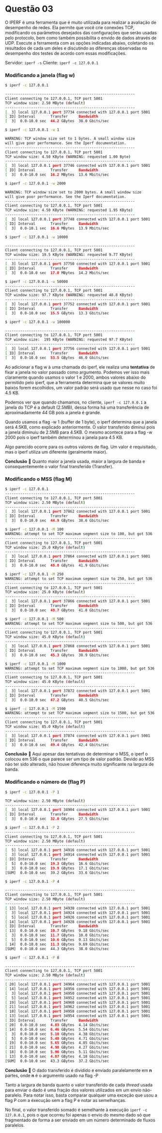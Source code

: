 # Questão 03
O IPERF é uma ferramenta que é muito utilizada para realizar a avaliação de desempenho de redes. Ela permite que você crie conexões TCP, modificando os parâmetros desejados das configurações que serão usadas pelo protocolo, bem como também possibilita o envido de dados através de UDP. Execute a ferramenta com as opções indicadas abaixo, coletando os resultados de cada um deles e discutindo as diferenças observadas no desempenho dos testes de acordo com essas modificações.

Servidor: `iperf -s`
Cliente: `iperf -c 127.0.0.1`

### Modificando a janela (flag w)

```bash
$ iperf -c 127.0.0.1

------------------------------------------------------------
Client connecting to 127.0.0.1, TCP port 5001
TCP window size: 2.50 MByte (default)
------------------------------------------------------------
[  3] local 127.0.0.1 port 37734 connected with 127.0.0.1 port 5001
[ ID] Interval       Transfer     Bandwidth
[  3]  0.0-10.0 sec  44.2 GBytes  38.0 Gbits/sec
```

```bash
$ iperf -c 127.0.0.1 -w 1

WARNING: TCP window size set to 1 bytes. A small window size
will give poor performance. See the Iperf documentation.
------------------------------------------------------------
Client connecting to 127.0.0.1, TCP port 5001
TCP window size: 4.50 KByte (WARNING: requested 1.00 Byte)
------------------------------------------------------------
[  3] local 127.0.0.1 port 37746 connected with 127.0.0.1 port 5001
[ ID] Interval       Transfer     Bandwidth
[  3]  0.0-10.0 sec  16.2 MBytes  13.6 Mbits/sec
``` 

```bash
$ iperf -c 127.0.0.1 -w 2000

WARNING: TCP window size set to 2000 bytes. A small window size
will give poor performance. See the Iperf documentation.
------------------------------------------------------------
Client connecting to 127.0.0.1, TCP port 5001
TCP window size: 4.50 KByte (WARNING: requested 1.95 KByte)
------------------------------------------------------------
[  3] local 127.0.0.1 port 37748 connected with 127.0.0.1 port 5001
[ ID] Interval       Transfer     Bandwidth
[  3]  0.0-10.1 sec  16.6 MBytes  13.9 Mbits/sec
```

```bash
$ iperf -c 127.0.0.1 -w 10000

------------------------------------------------------------
Client connecting to 127.0.0.1, TCP port 5001
TCP window size: 19.5 KByte (WARNING: requested 9.77 KByte)
------------------------------------------------------------
[  3] local 127.0.0.1 port 37750 connected with 127.0.0.1 port 5001
[ ID] Interval       Transfer     Bandwidth
[  3]  0.0-10.0 sec  17.0 MBytes  14.2 Mbits/sec
```

```bash
$ iperf -c 127.0.0.1 -w 50000
------------------------------------------------------------
Client connecting to 127.0.0.1, TCP port 5001
TCP window size: 97.7 KByte (WARNING: requested 48.8 KByte)
------------------------------------------------------------
[  3] local 127.0.0.1 port 37752 connected with 127.0.0.1 port 5001
[ ID] Interval       Transfer     Bandwidth
[  3]  0.0-10.0 sec  15.5 GBytes  13.3 Gbits/sec
```

```bash
$ iperf -c 127.0.0.1 -w 100000

------------------------------------------------------------
Client connecting to 127.0.0.1, TCP port 5001
TCP window size:  195 KByte (WARNING: requested 97.7 KByte)
------------------------------------------------------------
[  3] local 127.0.0.1 port 37756 connected with 127.0.0.1 port 5001
[ ID] Interval       Transfer     Bandwidth
[  3]  0.0-10.0 sec  53.5 GBytes  46.0 Gbits/sec
```

Ao adicionar a flag w à uma chamada do iperf, ele realiza uma **tentativa** de fixar a janela no valor passado como argumento. Podemos ver isso mais claramente quando usamos o valor 1 e 2000, ambos valores abaixo do permitido pelo iperf, que a ferramenta determina que se valores muito baixos forem escolhidos, um valor padrão será usado que nesse no caso foi 4.5 KB.

Podemos ver que quando chamamos, no cliente, `iperf -c 127.0.0.1` a janela do TCP é a default (2.5MB), dessa forma há uma transferência de aproximadamente 44 GB pois a janela é grande. 

Quando usamos a flag -w 1 (buffer de 1 byte), o iperf determina que a janela será 4.5KB, como explicado anteriormente. O valor transferido diminui pois a janela diminuiu de 2.5MB para 4.5KB. O mesmo acontece para a flag -w 2000 pois o iperf também determinou a janela para 4.5 KB.

Algo parecido ocorre para os outros valores de flag. Um valor é requisitado, mas o iperf utiliza um diferente (geralmente maior). 

**Conclusão** :tada:
Quanto maior a janela usada, maior a largura de banda e consequentemente o valor final transferido (Transfer). 

### Modificando o MSS (flag M)

```bash
$ iperf -c 127.0.0.1
------------------------------------------------------------
Client connecting to 127.0.0.1, TCP port 5001
TCP window size: 2.50 MByte (default)
------------------------------------------------------------
[  3] local 127.0.0.1 port 37862 connected with 127.0.0.1 port 5001
[ ID] Interval       Transfer     Bandwidth
[  3]  0.0-10.0 sec  44.9 GBytes  38.6 Gbits/sec
```

```bash
$ iperf -c 127.0.0.1 -M 100
WARNING: attempt to set TCP maximum segment size to 100, but got 536
------------------------------------------------------------
Client connecting to 127.0.0.1, TCP port 5001
TCP window size: 25.0 KByte (default)
------------------------------------------------------------
[  3] local 127.0.0.1 port 37864 connected with 127.0.0.1 port 5001
[ ID] Interval       Transfer     Bandwidth
[  3]  0.0-10.0 sec  48.8 GBytes  41.9 Gbits/sec
```

```bash
$ iperf -c 127.0.0.1 -M 250
WARNING: attempt to set TCP maximum segment size to 250, but got 536
------------------------------------------------------------
Client connecting to 127.0.0.1, TCP port 5001
TCP window size: 25.0 KByte (default)
------------------------------------------------------------
[  3] local 127.0.0.1 port 37866 connected with 127.0.0.1 port 5001
[ ID] Interval       Transfer     Bandwidth
[  3]  0.0-10.0 sec  48.7 GBytes  41.8 Gbits/sec
```

```bash
$ iperf -c 127.0.0.1 -M 500
WARNING: attempt to set TCP maximum segment size to 500, but got 536
------------------------------------------------------------
Client connecting to 127.0.0.1, TCP port 5001
TCP window size: 45.0 KByte (default)
------------------------------------------------------------
[  3] local 127.0.0.1 port 37868 connected with 127.0.0.1 port 5001
[ ID] Interval       Transfer     Bandwidth
[  3]  0.0-10.0 sec  45.3 GBytes  38.9 Gbits/sec
```

```bash
$ iperf -c 127.0.0.1 -M 1000
WARNING: attempt to set TCP maximum segment size to 1000, but got 536
------------------------------------------------------------
Client connecting to 127.0.0.1, TCP port 5001
TCP window size: 45.0 KByte (default)
------------------------------------------------------------
[  3] local 127.0.0.1 port 37872 connected with 127.0.0.1 port 5001
[ ID] Interval       Transfer     Bandwidth
[  3]  0.0-10.0 sec  47.2 GBytes  40.5 Gbits/sec
```

```bash
$ iperf -c 127.0.0.1 -M 1500
WARNING: attempt to set TCP maximum segment size to 1500, but got 536
------------------------------------------------------------
Client connecting to 127.0.0.1, TCP port 5001
TCP window size: 85.0 KByte (default)
------------------------------------------------------------
[  3] local 127.0.0.1 port 37874 connected with 127.0.0.1 port 5001
[ ID] Interval       Transfer     Bandwidth
[  3]  0.0-10.0 sec  49.4 GBytes  42.4 Gbits/sec
```

**Conclusão** :tada:
Aqui apesar das tentativas de determinar o MSS, o iperf o colocou em 536 o que parece ser um tipo de valor padrão. Devido ao MSS não ter sido alterado, não houve diferença muito significante na largura de banda.

### Modificando o número de  (flag P)
```bash
$ iperf -c 127.0.0.1 -P 1

TCP window size: 2.50 MByte (default)
------------------------------------------------------------
[  3] local 127.0.0.1 port 34904 connected with 127.0.0.1 port 5001
[ ID] Interval       Transfer     Bandwidth
[  3]  0.0-10.0 sec  32.0 GBytes  27.5 Gbits/sec
```

```bash
$ iperf -c 127.0.0.1 -P 2
------------------------------------------------------------
Client connecting to 127.0.0.1, TCP port 5001
TCP window size: 2.50 MByte (default)
------------------------------------------------------------
[  5] local 127.0.0.1 port 34916 connected with 127.0.0.1 port 5001
[  3] local 127.0.0.1 port 34914 connected with 127.0.0.1 port 5001
[ ID] Interval       Transfer     Bandwidth
[  5]  0.0-10.0 sec  19.3 GBytes  16.6 Gbits/sec
[  3]  0.0-10.0 sec  19.9 GBytes  17.1 Gbits/sec
[SUM]  0.0-10.0 sec  39.2 GBytes  33.6 Gbits/sec
```

```bash
$ iperf -c 127.0.0.1 -P 4

------------------------------------------------------------
Client connecting to 127.0.0.1, TCP port 5001
TCP window size: 2.50 MByte (default)
------------------------------------------------------------
[ 13] local 127.0.0.1 port 34930 connected with 127.0.0.1 port 5001
[  3] local 127.0.0.1 port 34924 connected with 127.0.0.1 port 5001
[  5] local 127.0.0.1 port 34926 connected with 127.0.0.1 port 5001
[ 14] local 127.0.0.1 port 34928 connected with 127.0.0.1 port 5001
[ ID] Interval       Transfer     Bandwidth
[ 13]  0.0-10.0 sec  10.7 GBytes  9.18 Gbits/sec
[  3]  0.0-10.0 sec  11.7 GBytes  10.0 Gbits/sec
[  5]  0.0-10.0 sec  10.6 GBytes  9.13 Gbits/sec
[ 14]  0.0-10.0 sec  11.3 GBytes  9.69 Gbits/sec
[SUM]  0.0-10.0 sec  44.3 GBytes  38.0 Gbits/sec
```

```bash
$ iperf -c 127.0.0.1 -P 8

------------------------------------------------------------
Client connecting to 127.0.0.1, TCP port 5001
TCP window size: 2.50 MByte (default)
------------------------------------------------------------
[ 20] local 127.0.0.1 port 34964 connected with 127.0.0.1 port 5001
[ 14] local 127.0.0.1 port 34956 connected with 127.0.0.1 port 5001
[  3] local 127.0.0.1 port 34950 connected with 127.0.0.1 port 5001
[  5] local 127.0.0.1 port 34952 connected with 127.0.0.1 port 5001
[ 19] local 127.0.0.1 port 34960 connected with 127.0.0.1 port 5001
[ 21] local 127.0.0.1 port 34962 connected with 127.0.0.1 port 5001
[ 18] local 127.0.0.1 port 34958 connected with 127.0.0.1 port 5001
[ 13] local 127.0.0.1 port 34954 connected with 127.0.0.1 port 5001
[ ID] Interval       Transfer     Bandwidth
[ 20]  0.0-10.0 sec  4.83 GBytes  4.14 Gbits/sec
[ 14]  0.0-10.0 sec  6.46 GBytes  5.54 Gbits/sec
[  3]  0.0-10.0 sec  5.10 GBytes  4.38 Gbits/sec
[  5]  0.0-10.0 sec  5.48 GBytes  4.71 Gbits/sec
[ 19]  0.0-10.0 sec  5.65 GBytes  4.85 Gbits/sec
[ 21]  0.0-10.0 sec  4.98 GBytes  4.27 Gbits/sec
[ 18]  0.0-10.0 sec  5.96 GBytes  5.11 Gbits/sec
[ 13]  0.0-10.0 sec  4.87 GBytes  4.18 Gbits/sec
[SUM]  0.0-10.0 sec  43.3 GBytes  37.2 Gbits/sec
```

**Conclusão** :tada:
O dado transferido é dividido e enviado paralelamente em **n** partes, onde **n** é o argumento usado na flag -P

Tanto a largura de banda quanto o valor transferido de cada *thread* usada para enviar o dado é uma fração dos valores utilizados em um envio não-paralelo. Para notar isso, basta comparar qualquer uma exceção que usou a flag P com a execução sem a flag P e notar as semelhanças.

No final, o valor transferido somado é semelhante à execução `iperf -c 127.0.0.1`, pois o que ocorreu foi apenas o envio do mesmo dado só que fragmentado de forma a ser enviado em um número determinado de fluxos paralelos.